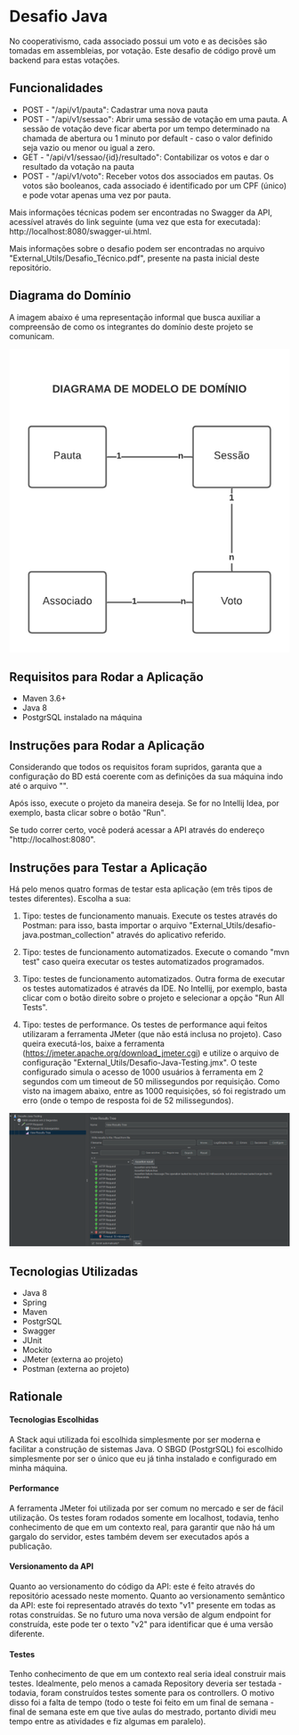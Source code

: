 # Desafio Java

No cooperativismo, cada associado possui um voto e as decisões são tomadas em assembleias, por votação. Este desafio de código provê um backend para estas votações.

## Funcionalidades

- POST  - "/api/v1/pauta": Cadastrar uma nova pauta
- POST  - "/api/v1/sessao": Abrir uma sessão de votação em uma pauta. A sessão de votação deve ficar aberta por um tempo determinado na chamada de abertura ou 1 minuto por default - caso o valor definido seja vazio ou menor ou igual a zero.
- GET   - "/api/v1/sessao/{id}/resultado": Contabilizar os votos e dar o resultado da votação na pauta 
- POST  - "/api/v1/voto": Receber votos dos associados em pautas. Os votos são booleanos, cada associado é identificado por um CPF (único) e pode votar apenas uma vez por pauta.

Mais informações técnicas podem ser encontradas no Swagger da API, acessível através do link seguinte (uma vez que esta for executada): http://localhost:8080/swagger-ui.html.

Mais informações sobre o desafio podem ser encontradas no arquivo "External_Utils/Desafio_Técnico.pdf", presente na pasta inicial deste repositório.

## Diagrama do Domínio

A imagem abaixo é uma representação informal que busca auxiliar a compreensão de como os integrantes do domínio deste projeto se comunicam.

![Diagrama do Domínio](External_Utils/Diagrama_de_Modelo_de_Dominio.png)
## Requisitos para Rodar a Aplicação
- Maven 3.6+
- Java 8
- PostgrSQL instalado na máquina

## Instruções para Rodar a Aplicação

Considerando que todos os requisitos foram supridos, garanta que a configuração do BD está coerente com as definições da sua máquina indo até o arquivo "".

Após isso, execute o projeto da maneira deseja. Se for no Intellij Idea, por exemplo, basta clicar sobre o botão "Run".

Se tudo correr certo, você poderá acessar a API através do endereço "http://localhost:8080".

## Instruções para Testar a Aplicação

Há pelo menos quatro formas de testar esta aplicação (em três tipos de testes diferentes). Escolha a sua:

1. Tipo: testes de funcionamento manuais. Execute os testes através do Postman: para isso, basta importar o arquivo "External_Utils/desafio-java.postman_collection" através do aplicativo referido.

2. Tipo: testes de funcionamento automatizados. Execute o comando "mvn test" caso queira executar os testes automatizados programados.

3. Tipo: testes de funcionamento automatizados. Outra forma de executar os testes automatizados é através da IDE. No Intellij, por exemplo, basta clicar com o botão direito sobre o projeto e selecionar a opção "Run All Tests".

4. Tipo: testes de performance. Os testes de performance aqui feitos utilizaram a ferramenta JMeter (que não está inclusa no projeto). Caso queira executá-los, baixe a ferramenta (https://jmeter.apache.org/download_jmeter.cgi) e utilize o arquivo de configuração "External_Utils/Desafio-Java-Testing.jmx". O teste configurado simula o acesso de 1000 usuários à ferramenta em 2 segundos com um timeout de 50 milissegundos por requisição. Como visto na imagem abaixo, entre as 1000 requisições, só foi registrado um erro (onde o tempo de resposta foi de 52 milissegundos).

![Interface Jmeter](External_Utils/jmeter-test.PNG)

## Tecnologias Utilizadas

- Java 8
- Spring
- Maven
- PostgrSQL
- Swagger
- JUnit
- Mockito
- JMeter (externa ao projeto)
- Postman (externa ao projeto)

## Rationale

#### Tecnologias Escolhidas

A Stack aqui utilizada foi escolhida simplesmente por ser moderna e facilitar a construção de sistemas Java. O SBGD (PostgrSQL) foi escolhido simplesmente por ser o único que eu já tinha instalado e configurado em minha máquina.

#### Performance

A ferramenta JMeter foi utilizada por ser comum no mercado e ser de fácil utilização. Os testes foram rodados somente em localhost, todavia, tenho conhecimento de que em um contexto real, para garantir que não há um gargalo do servidor, estes também devem ser executados após a publicação.

#### Versionamento da API

Quanto ao versionamento do código da API: este é feito através do repositório acessado neste momento. Quanto ao versionamento semântico da API: este foi representado através do texto "v1" presente em todas as rotas construídas. Se no futuro uma nova versão de algum endpoint for construída, este pode ter o texto "v2" para identificar que é uma versão diferente.

#### Testes

Tenho conhecimento de que em um contexto real seria ideal construir mais testes. Idealmente, pelo menos a camada Repository deveria ser testada - todavia, foram construídos testes somente para os controllers. O motivo disso foi a falta de tempo (todo o teste foi feito em um final de semana - final de semana este em que tive aulas do mestrado, portanto dividi meu tempo entre as atividades e fiz algumas em paralelo).
